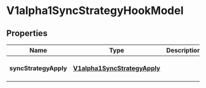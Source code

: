 # V1alpha1SyncStrategyHookModel

## Properties

Name | Type | Description | Notes
------------ | ------------- | ------------- | -------------
**syncStrategyApply** | [**V1alpha1SyncStrategyApply**](V1alpha1SyncStrategyApply.md) |  | [optional] [default to undefined]


